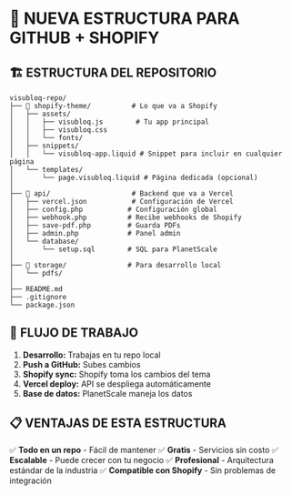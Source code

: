 # 📁 NUEVA ESTRUCTURA PARA GITHUB + SHOPIFY

## 🏗️ ESTRUCTURA DEL REPOSITORIO

```
visubloq-repo/
├── 📁 shopify-theme/          # Lo que va a Shopify
│   ├── assets/
│   │   ├── visubloq.js        # Tu app principal
│   │   ├── visubloq.css
│   │   └── fonts/
│   ├── snippets/
│   │   └── visubloq-app.liquid # Snippet para incluir en cualquier página
│   └── templates/
│       └── page.visubloq.liquid # Página dedicada (opcional)
│
├── 📁 api/                    # Backend que va a Vercel
│   ├── vercel.json           # Configuración de Vercel
│   ├── config.php           # Configuración global
│   ├── webhook.php          # Recibe webhooks de Shopify
│   ├── save-pdf.php         # Guarda PDFs
│   ├── admin.php            # Panel admin
│   └── database/
│       └── setup.sql        # SQL para PlanetScale
│
├── 📁 storage/               # Para desarrollo local
│   └── pdfs/
│
├── README.md
├── .gitignore
└── package.json
```

## 🔄 FLUJO DE TRABAJO

1. **Desarrollo:** Trabajas en tu repo local
2. **Push a GitHub:** Subes cambios
3. **Shopify sync:** Shopify toma los cambios del tema
4. **Vercel deploy:** API se despliega automáticamente
5. **Base de datos:** PlanetScale maneja los datos

## 📋 VENTAJAS DE ESTA ESTRUCTURA

✅ **Todo en un repo** - Fácil de mantener
✅ **Gratis** - Servicios sin costo
✅ **Escalable** - Puede crecer con tu negocio
✅ **Profesional** - Arquitectura estándar de la industria
✅ **Compatible con Shopify** - Sin problemas de integración
